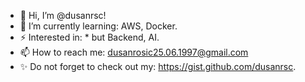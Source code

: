 - 👋 Hi, I’m @dusanrsc!
- 🌱 I’m currently learning: AWS, Docker.
- ⚡ Interested in: * but Backend, AI.
- 📫 How to reach me: dusanrosic25.06.1997@gmail.com
- ✨ Do not forget to check out my: https://gist.github.com/dusanrsc.
